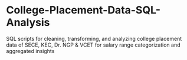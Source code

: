 # College-Placement-Data-SQL-Analysis
 SQL scripts for cleaning, transforming, and analyzing college placement data of SECE, KEC, Dr. NGP &amp; VCET for salary range categorization and aggregated insights
